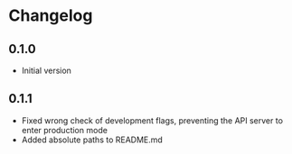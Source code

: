 # Changelog

## 0.1.0

- Initial version

## 0.1.1

- Fixed wrong check of development flags, preventing the API server to enter production mode
- Added absolute paths to README.md
